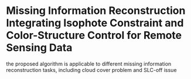 # Missing Information Reconstruction Integrating Isophote Constraint and Color-Structure Control for Remote Sensing Data 

the proposed algorithm is applicable to different missing information reconstruction tasks, including cloud cover problem and SLC-off issue
